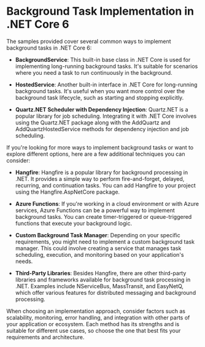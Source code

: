# Background Task Implementation in .NET Core 6

The samples provided cover several common ways to implement background tasks in .NET Core 6:

- **BackgroundService**: This built-in base class in .NET Core is used for implementing long-running background tasks. It's suitable for scenarios where you need a task to run continuously in the background.

- **HostedService**: Another built-in interface in .NET Core for long-running background tasks. It's useful when you want more control over the background task lifecycle, such as starting and stopping explicitly.

- **Quartz.NET Scheduler with Dependency Injection**: Quartz.NET is a popular library for job scheduling. Integrating it with .NET Core involves using the Quartz.NET package along with the AddQuartz and AddQuartzHostedService methods for dependency injection and job scheduling.

If you're looking for more ways to implement background tasks or want to explore different options, here are a few additional techniques you can consider:

- **Hangfire**: Hangfire is a popular library for background processing in .NET. It provides a simple way to perform fire-and-forget, delayed, recurring, and continuation tasks. You can add Hangfire to your project using the Hangfire.AspNetCore package.

- **Azure Functions**: If you're working in a cloud environment or with Azure services, Azure Functions can be a powerful way to implement background tasks. You can create timer-triggered or queue-triggered functions that execute your background logic.

- **Custom Background Task Manager**: Depending on your specific requirements, you might need to implement a custom background task manager. This could involve creating a service that manages task scheduling, execution, and monitoring based on your application's needs.

- **Third-Party Libraries**: Besides Hangfire, there are other third-party libraries and frameworks available for background task processing in .NET. Examples include NServiceBus, MassTransit, and EasyNetQ, which offer various features for distributed messaging and background processing.

When choosing an implementation approach, consider factors such as scalability, monitoring, error handling, and integration with other parts of your application or ecosystem. Each method has its strengths and is suitable for different use cases, so choose the one that best fits your requirements and architecture.

